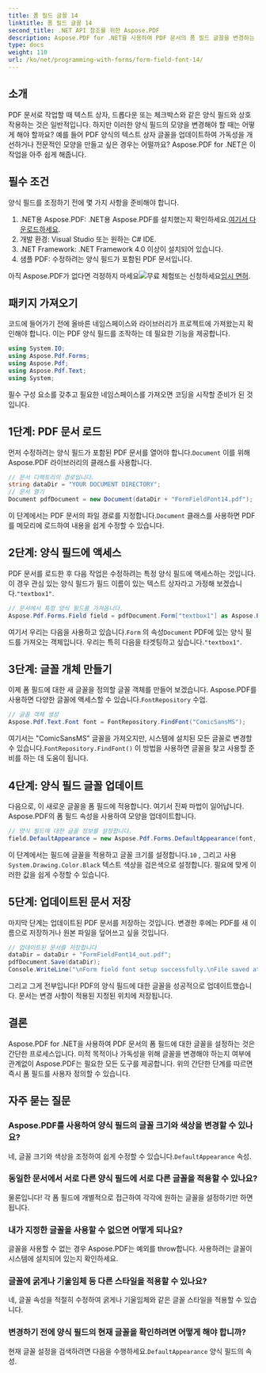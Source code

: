```yaml
---
title: 폼 필드 글꼴 14
linktitle: 폼 필드 글꼴 14
second_title: .NET API 참조를 위한 Aspose.PDF
description: Aspose.PDF for .NET을 사용하여 PDF 문서의 폼 필드 글꼴을 변경하는 방법을 알아보세요. 더 나은 PDF 폼을 위한 코드 예제와 팁이 담긴 단계별 가이드입니다.
type: docs
weight: 110
url: /ko/net/programming-with-forms/form-field-font-14/
---
```

## 소개

PDF 문서로 작업할 때 텍스트 상자, 드롭다운 또는 체크박스와 같은 양식 필드와 상호 작용하는 것은 일반적입니다. 하지만 이러한 양식 필드의 모양을 변경해야 할 때는 어떻게 해야 할까요? 예를 들어 PDF 양식의 텍스트 상자 글꼴을 업데이트하여 가독성을 개선하거나 전문적인 모양을 만들고 싶은 경우는 어떨까요? Aspose.PDF for .NET은 이 작업을 아주 쉽게 해줍니다. 


## 필수 조건

양식 필드를 조정하기 전에 몇 가지 사항을 준비해야 합니다.

1.  .NET용 Aspose.PDF: .NET용 Aspose.PDF를 설치했는지 확인하세요.[여기서 다운로드하세요](https://releases.aspose.com/pdf/net/).
2. 개발 환경: Visual Studio 또는 원하는 C# IDE.
3. .NET Framework: .NET Framework 4.0 이상이 설치되어 있습니다.
4. 샘플 PDF: 수정하려는 양식 필드가 포함된 PDF 문서입니다.

 아직 Aspose.PDF가 없다면 걱정하지 마세요![무료 체험](https://releases.aspose.com/)또는 신청하세요[임시 면허](https://purchase.aspose.com/temporary-license/).

## 패키지 가져오기

코드에 들어가기 전에 올바른 네임스페이스와 라이브러리가 프로젝트에 가져왔는지 확인해야 합니다. 이는 PDF 양식 필드를 조작하는 데 필요한 기능을 제공합니다.

```csharp
using System.IO;
using Aspose.Pdf.Forms;
using Aspose.Pdf;
using Aspose.Pdf.Text;
using System;
```

필수 구성 요소를 갖추고 필요한 네임스페이스를 가져오면 코딩을 시작할 준비가 된 것입니다.

## 1단계: PDF 문서 로드

 먼저 수정하려는 양식 필드가 포함된 PDF 문서를 열어야 합니다.`Document` 이를 위해 Aspose.PDF 라이브러리의 클래스를 사용합니다.

```csharp
// 문서 디렉토리의 경로입니다.
string dataDir = "YOUR DOCUMENT DIRECTORY";
// 문서 열기
Document pdfDocument = new Document(dataDir + "FormFieldFont14.pdf");
```

 이 단계에서는 PDF 문서의 파일 경로를 지정합니다.`Document` 클래스를 사용하면 PDF를 메모리에 로드하여 내용을 쉽게 수정할 수 있습니다.

## 2단계: 양식 필드에 액세스

 PDF 문서를 로드한 후 다음 작업은 수정하려는 특정 양식 필드에 액세스하는 것입니다. 이 경우 관심 있는 양식 필드가 필드 이름이 있는 텍스트 상자라고 가정해 보겠습니다.`"textbox1"`.

```csharp
// 문서에서 특정 양식 필드를 가져옵니다.
Aspose.Pdf.Forms.Field field = pdfDocument.Form["textbox1"] as Aspose.Pdf.Forms.Field;
```

 여기서 우리는 다음을 사용하고 있습니다.`Form` 의 속성`Document` PDF에 있는 양식 필드를 가져오는 객체입니다. 우리는 특히 다음을 타겟팅하고 싶습니다.`"textbox1"`.

## 3단계: 글꼴 개체 만들기

 이제 폼 필드에 대한 새 글꼴을 정의할 글꼴 객체를 만들어 보겠습니다. Aspose.PDF를 사용하면 다양한 글꼴에 액세스할 수 있습니다.`FontRepository` 수업.

```csharp
// 글꼴 객체 생성
Aspose.Pdf.Text.Font font = FontRepository.FindFont("ComicSansMS");
```

 여기서는 "ComicSansMS" 글꼴을 가져오지만, 시스템에 설치된 모든 글꼴로 변경할 수 있습니다.`FontRepository.FindFont()` 이 방법을 사용하면 글꼴을 찾고 사용할 준비를 하는 데 도움이 됩니다.

## 4단계: 양식 필드 글꼴 업데이트

다음으로, 이 새로운 글꼴을 폼 필드에 적용합니다. 여기서 진짜 마법이 일어납니다. Aspose.PDF의 폼 필드 속성을 사용하여 모양을 업데이트합니다.

```csharp
// 양식 필드에 대한 글꼴 정보를 설정합니다.
field.DefaultAppearance = new Aspose.Pdf.Forms.DefaultAppearance(font, 10, System.Drawing.Color.Black);
```

 이 단계에서는 필드에 글꼴을 적용하고 글꼴 크기를 설정합니다.`10` , 그리고 사용`System.Drawing.Color.Black` 텍스트 색상을 검은색으로 설정합니다. 필요에 맞게 이러한 값을 쉽게 수정할 수 있습니다.

## 5단계: 업데이트된 문서 저장

마지막 단계는 업데이트된 PDF 문서를 저장하는 것입니다. 변경한 후에는 PDF를 새 이름으로 저장하거나 원본 파일을 덮어쓰고 싶을 것입니다.

```csharp
// 업데이트된 문서를 저장합니다
dataDir = dataDir + "FormFieldFont14_out.pdf";
pdfDocument.Save(dataDir);
Console.WriteLine("\nForm field font setup successfully.\nFile saved at " + dataDir);
```

그리고 그게 전부입니다! PDF의 양식 필드에 대한 글꼴을 성공적으로 업데이트했습니다. 문서는 변경 사항이 적용된 지정된 위치에 저장됩니다.

## 결론

Aspose.PDF for .NET을 사용하여 PDF 문서의 폼 필드에 대한 글꼴을 설정하는 것은 간단한 프로세스입니다. 미적 목적이나 가독성을 위해 글꼴을 변경해야 하는지 여부에 관계없이 Aspose.PDF는 필요한 모든 도구를 제공합니다. 위의 간단한 단계를 따르면 즉시 폼 필드를 사용자 정의할 수 있습니다.

## 자주 묻는 질문

### Aspose.PDF를 사용하여 양식 필드의 글꼴 크기와 색상을 변경할 수 있나요?
 네, 글꼴 크기와 색상을 조정하여 쉽게 수정할 수 있습니다.`DefaultAppearance` 속성.

### 동일한 문서에서 서로 다른 양식 필드에 서로 다른 글꼴을 적용할 수 있나요?
물론입니다! 각 폼 필드에 개별적으로 접근하여 각각에 원하는 글꼴을 설정하기만 하면 됩니다.

### 내가 지정한 글꼴을 사용할 수 없으면 어떻게 되나요?
글꼴을 사용할 수 없는 경우 Aspose.PDF는 예외를 throw합니다. 사용하려는 글꼴이 시스템에 설치되어 있는지 확인하세요.

### 글꼴에 굵게나 기울임체 등 다른 스타일을 적용할 수 있나요?
네, 글꼴 속성을 적절히 수정하여 굵게나 기울임체와 같은 글꼴 스타일을 적용할 수 있습니다.

### 변경하기 전에 양식 필드의 현재 글꼴을 확인하려면 어떻게 해야 합니까?
 현재 글꼴 설정을 검색하려면 다음을 수행하세요.`DefaultAppearance` 양식 필드의 속성.